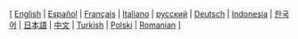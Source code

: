 [ [English](https://github.com/aeternity/wiki/wiki/home)
| [Español](https://github.com/aeternity/wiki/wiki/[Spanish]-æternity-TOC)
| [Français](https://github.com/aeternity/wiki/wiki/[French]-æternity-TOC)
| [Italiano](https://github.com/aeternity/wiki/wiki/[Italian]-æternity-TOC)
| [русский](https://github.com/aeternity/wiki/wiki/[Russian]-æternity-TOC)
| [Deutsch](https://github.com/aeternity/wiki/wiki/[German]-æternity-TOC)
| [Indonesia](https://github.com/aeternity/wiki/wiki/[Indonesia]-æternity-TOC)
| [한국어](https://github.com/aeternity/wiki/wiki/[Korean]-æternity-TOC)
| [日本語](https://github.com/aeternity/wiki/wiki/%C3%A6ternity-Wiki%E6%97%A5%E6%9C%AC%E8%AA%9E%E3%83%9B%E3%83%BC%E3%83%A0%5BJapanese%5D)
| [中文](https://github.com/aeternity/wiki/wiki/[Chinese]-æternity-TOC)
| [Turkish](https://github.com/aeternity/wiki/wiki/[Turkish]-æternity-TOC)
| [Polski](https://github.com/aeternity/wiki/wiki/%5BPolish%5D-aeternity-Home)
| [Romanian](https://github.com/aeternity/wiki/wiki/%5BRomanian%5D-Home) ]